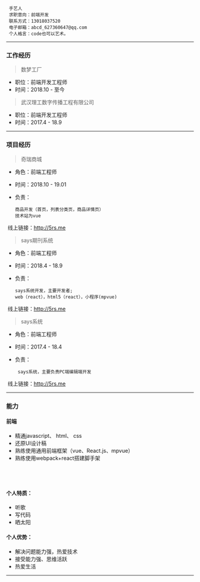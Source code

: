 ```
 手艺人
 求职意向：前端开发      
 联系方式：13018037520
 电子邮箱：abcd_627360647@qq.com
 个人格言：code也可以艺术。
```

---
### 工作经历
> 数梦工厂
 
* 职位：前端开发工程师 
* 时间：2018.10 - 至今 

> 武汉理工数字传播工程有限公司

* 职位：前端开发工程师
* 时间：2017.4 - 18.9   

---
### 项目经历
>  奇瑞商城
   
 * 角色：前端工程师
 * 时间：2018.10 - 19.01   
 * 负责：

       商品开发（首页，列表分类页，商品详情页）
       技术站为vue
  
  线上链接：http://5rs.me

>  says期刊系统
  
 * 角色：前端工程师
 * 时间：2018.4 - 18.9   
 * 负责：

       says系统开发，主要开发者;
       web（react），html5（react），小程序(mpvue)

  线上链接：http://5rs.me

>  says系统
  
 * 角色：前端工程师
 * 时间：2017.4 - 18.4   
 * 负责：

        says系统，主要负责PC端编辑端开发

  线上链接：http://5rs.me
          
     
---
### 能力
#### 前端

* 精通javascript、 html、 css
* 还原UI设计稿
* 熟练使用通用前端框架（vue、React.js、mpvue）
* 熟练使用webpack+react搭建脚手架

   
---
#### 个人特质：
* 听歌
* 写代码
* 晒太阳
 
 
#### 个人优势：
* 解决问题能力强，热爱技术
* 接受能力强、思维活跃
* 热爱生活

---

